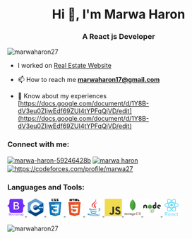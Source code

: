 <h1 align="center">Hi 👋, I'm Marwa Haron</h1>
<h3 align="center">A React js Developer</h3>

<p align="left"> <img src="https://komarev.com/ghpvc/?username=marwaharon27&label=Profile%20views&color=0e75b6&style=flat" alt="marwaharon27" /> </p>

- I worked on [Real Estate Website](https://github.com/julianageorge/Real-estate-website-)

- 📫 How to reach me **marwaharon17@gmail.com**

- 📄 Know about my experiences [https://docs.google.com/document/d/1Y8B-dV3eu0ZljwEdf69ZUI4tYPFqQjVD/edit](https://docs.google.com/document/d/1Y8B-dV3eu0ZljwEdf69ZUI4tYPFqQjVD/edit)

<h3 align="left">Connect with me:</h3>
<p align="left">
<a href="https://linkedin.com/in/marwa-haron-59246428b" target="blank"><img align="center" src="https://raw.githubusercontent.com/rahuldkjain/github-profile-readme-generator/master/src/images/icons/Social/linked-in-alt.svg" alt="marwa-haron-59246428b" height="30" width="40" /></a>
<a href="https://www.youtube.com/c/marwa haron" target="blank"><img align="center" src="https://raw.githubusercontent.com/rahuldkjain/github-profile-readme-generator/master/src/images/icons/Social/youtube.svg" alt="marwa haron" height="30" width="40" /></a>
<a href="https://codeforces.com/profile/https://codeforces.com/profile/marwa27" target="blank"><img align="center" src="https://raw.githubusercontent.com/rahuldkjain/github-profile-readme-generator/master/src/images/icons/Social/codeforces.svg" alt="https://codeforces.com/profile/marwa27" height="30" width="40" /></a>
</p>

<h3 align="left">Languages and Tools:</h3>
<p align="left"> <a href="https://getbootstrap.com" target="_blank" rel="noreferrer"> <img src="https://raw.githubusercontent.com/devicons/devicon/master/icons/bootstrap/bootstrap-plain-wordmark.svg" alt="bootstrap" width="40" height="40"/> </a> <a href="https://www.w3schools.com/cpp/" target="_blank" rel="noreferrer"> <img src="https://raw.githubusercontent.com/devicons/devicon/master/icons/cplusplus/cplusplus-original.svg" alt="cplusplus" width="40" height="40"/> </a> <a href="https://www.w3schools.com/css/" target="_blank" rel="noreferrer"> <img src="https://raw.githubusercontent.com/devicons/devicon/master/icons/css3/css3-original-wordmark.svg" alt="css3" width="40" height="40"/> </a> <a href="https://www.w3.org/html/" target="_blank" rel="noreferrer"> <img src="https://raw.githubusercontent.com/devicons/devicon/master/icons/html5/html5-original-wordmark.svg" alt="html5" width="40" height="40"/> </a> <a href="https://www.java.com" target="_blank" rel="noreferrer"> <img src="https://raw.githubusercontent.com/devicons/devicon/master/icons/java/java-original.svg" alt="java" width="40" height="40"/> </a> <a href="https://developer.mozilla.org/en-US/docs/Web/JavaScript" target="_blank" rel="noreferrer"> <img src="https://raw.githubusercontent.com/devicons/devicon/master/icons/javascript/javascript-original.svg" alt="javascript" width="40" height="40"/> </a> <a href="https://www.mongodb.com/" target="_blank" rel="noreferrer"> <img src="https://raw.githubusercontent.com/devicons/devicon/master/icons/mongodb/mongodb-original-wordmark.svg" alt="mongodb" width="40" height="40"/> </a> <a href="https://nodejs.org" target="_blank" rel="noreferrer"> <img src="https://raw.githubusercontent.com/devicons/devicon/master/icons/nodejs/nodejs-original-wordmark.svg" alt="nodejs" width="40" height="40"/> </a> <a href="https://reactjs.org/" target="_blank" rel="noreferrer"> <img src="https://raw.githubusercontent.com/devicons/devicon/master/icons/react/react-original-wordmark.svg" alt="react" width="40" height="40"/> </a> </p>

<p><img align="center" src="https://github-readme-stats.vercel.app/api/top-langs?username=marwaharon27&show_icons=true&locale=en&layout=compact" alt="marwaharon27" /></p>
